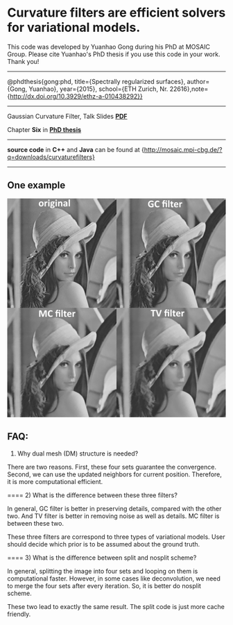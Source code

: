 # Curvature filters are efficient solvers for variational models.
This code was developed by Yuanhao Gong during his PhD at MOSAIC Group. Please cite Yuanhao's PhD thesis if you use this code in your work. Thank you!
***
@phdthesis{gong:phd, title={Spectrally regularized surfaces}, author={Gong, Yuanhao}, year={2015}, school={ETH Zurich, Nr. 22616},note={http://dx.doi.org/10.3929/ethz-a-010438292}}
***
Gaussian Curvature Filter, Talk Slides **[PDF](GCfilter.pdf)**

Chapter **Six** in **[PhD thesis](http://e-collection.library.ethz.ch/eserv/eth:47737/eth-47737-02.pdf)**

***
**source code** in **C++** and **Java** can be found at {http://mosaic.mpi-cbg.de/?q=downloads/curvaturefilters}
***
## One example
![image](curvatureFilters.png)
## FAQ:
1) Why dual mesh (DM) structure is needed?

There are two reasons. First, these four sets guarantee the convergence. Second, 
we can use the updated neighbors for current position. Therefore, it is more computational efficient.

====
2) What is the difference between these three filters?

In general, GC filter is better in preserving details, compared with the other two. And
TV filter is better in removing noise as well as details. MC filter is between these two.

These three filters are correspond to three types of variational models. User should decide
which prior is to be assumed about the ground truth. 

====
3) What is the difference between split and nosplit scheme?

In general, splitting the image into four sets and looping on them is computational faster.
However, in some cases like deconvolution, we need to merge the four sets after every iteration.
So, it is better do nosplit scheme.

These two lead to exactly the same result. The split code is just more cache friendly.
